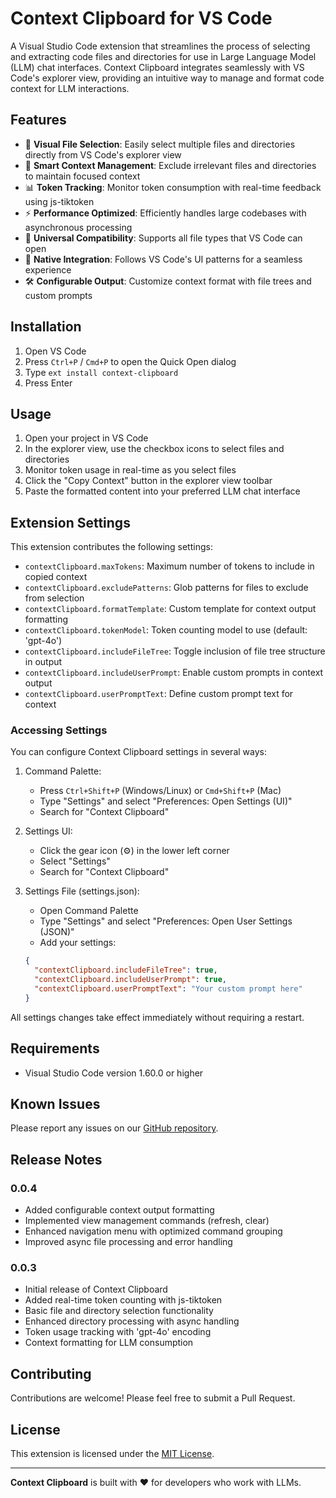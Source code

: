 # Context Clipboard for VS Code

A Visual Studio Code extension that streamlines the process of selecting and extracting code files and directories for use in Large Language Model (LLM) chat interfaces. Context Clipboard integrates seamlessly with VS Code's explorer view, providing an intuitive way to manage and format code context for LLM interactions.

## Features

- 📁 **Visual File Selection**: Easily select multiple files and directories directly from VS Code's explorer view
- 🎯 **Smart Context Management**: Exclude irrelevant files and directories to maintain focused context
- 📊 **Token Tracking**: Monitor token consumption with real-time feedback using js-tiktoken
- ⚡ **Performance Optimized**: Efficiently handles large codebases with asynchronous processing
- 🔄 **Universal Compatibility**: Supports all file types that VS Code can open
- 🎨 **Native Integration**: Follows VS Code's UI patterns for a seamless experience
- 🛠️ **Configurable Output**: Customize context format with file trees and custom prompts

## Installation

1. Open VS Code
2. Press `Ctrl+P` / `Cmd+P` to open the Quick Open dialog
3. Type `ext install context-clipboard`
4. Press Enter

## Usage

1. Open your project in VS Code
2. In the explorer view, use the checkbox icons to select files and directories
3. Monitor token usage in real-time as you select files
4. Click the "Copy Context" button in the explorer view toolbar
5. Paste the formatted content into your preferred LLM chat interface

## Extension Settings

This extension contributes the following settings:

* `contextClipboard.maxTokens`: Maximum number of tokens to include in copied context
* `contextClipboard.excludePatterns`: Glob patterns for files to exclude from selection
* `contextClipboard.formatTemplate`: Custom template for context output formatting
* `contextClipboard.tokenModel`: Token counting model to use (default: 'gpt-4o')
* `contextClipboard.includeFileTree`: Toggle inclusion of file tree structure in output
* `contextClipboard.includeUserPrompt`: Enable custom prompts in context output
* `contextClipboard.userPromptText`: Define custom prompt text for context

### Accessing Settings

You can configure Context Clipboard settings in several ways:

1. Command Palette:
   - Press `Ctrl+Shift+P` (Windows/Linux) or `Cmd+Shift+P` (Mac)
   - Type "Settings" and select "Preferences: Open Settings (UI)"
   - Search for "Context Clipboard"

2. Settings UI:
   - Click the gear icon (⚙️) in the lower left corner
   - Select "Settings"
   - Search for "Context Clipboard"

3. Settings File (settings.json):
   - Open Command Palette
   - Type "Settings" and select "Preferences: Open User Settings (JSON)"
   - Add your settings:
   ```json
   {
     "contextClipboard.includeFileTree": true,
     "contextClipboard.includeUserPrompt": true,
     "contextClipboard.userPromptText": "Your custom prompt here"
   }
   ```

All settings changes take effect immediately without requiring a restart.

## Requirements

- Visual Studio Code version 1.60.0 or higher

## Known Issues

Please report any issues on our [GitHub repository](https://github.com/yourusername/context-clipboard/issues).

## Release Notes

### 0.0.4
- Added configurable context output formatting
- Implemented view management commands (refresh, clear)
- Enhanced navigation menu with optimized command grouping
- Improved async file processing and error handling

### 0.0.3
- Initial release of Context Clipboard
- Added real-time token counting with js-tiktoken
- Basic file and directory selection functionality
- Enhanced directory processing with async handling
- Token usage tracking with 'gpt-4o' encoding
- Context formatting for LLM consumption

## Contributing

Contributions are welcome! Please feel free to submit a Pull Request.

## License

This extension is licensed under the [MIT License](LICENSE).

---

**Context Clipboard** is built with ❤️ for developers who work with LLMs.